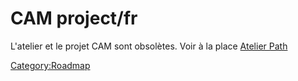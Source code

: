 # CAM project/fr
 L\'atelier et le projet CAM sont obsolètes. Voir à la place [Atelier Path](Path_Workbench/fr.md)




[Category:Roadmap](Category:Roadmap.md)
